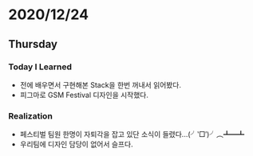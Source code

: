 # 2020/12/24

## Thursday

### Today I Learned

* 전에 배우면서 구현해본 Stack을 한번 꺼내서 읽어봤다.
* 피그마로 GSM Festival 디자인을 시작했다.

### Realization

* 페스티벌 팀원 한명이 자퇴각을 잡고 있단 소식이 들렸다...(╯‵□′)╯︵┻━┻
* 우리팀에 디자인 담당이 없어서 슬프다.